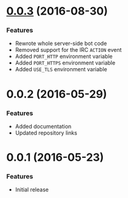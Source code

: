 <a name="0.0.3"></a>
# [0.0.3](https://github.com/twitchr/twitchr/compare/v0.0.2...0.0.3) (2016-08-30)

### Features

- Rewrote whole server-side bot code
- Removed support for the IRC `ACTION` event
- Added `PORT_HTTP` environment variable
- Added `PORT_HTTPS` environment variable
- Added `USE_TLS` environment variable

<a name="0.0.2"></a>
# 0.0.2 (2016-05-29)

### Features

- Added documentation
- Updated repository links

<a name="0.0.1"></a>
# 0.0.1 (2016-05-23)

### Features

- Initial release
